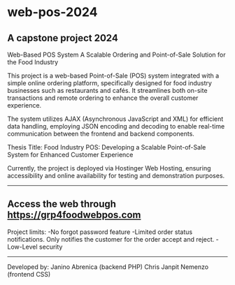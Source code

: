 # web-pos-2024
A capstone project 2024
-----------------------------------

Web-Based POS System
A Scalable Ordering and Point-of-Sale Solution for the Food Industry

This project is a web-based Point-of-Sale (POS) system integrated with a simple online ordering platform, specifically designed for food industry businesses such as restaurants and cafés. It streamlines both on-site transactions and remote ordering to enhance the overall customer experience.

The system utilizes AJAX (Asynchronous JavaScript and XML) for efficient data handling, employing JSON encoding and decoding to enable real-time communication between the frontend and backend components.

Thesis Title: Food Industry POS: Developing a Scalable Point-of-Sale System for Enhanced Customer Experience

Currently, the project is deployed via Hostinger Web Hosting, ensuring accessibility and online availability for testing and demonstration purposes.

-----------------------------------
Access the web through https://grp4foodwebpos.com
-----------------------------------

Project limits:
-No forgot password feature
-Limited order status notifications. Only notifies the customer for the order accept and reject.
-Low-Level security

-------
Developed by:
Janino Abrenica (backend PHP)
Chris Janpit Nemenzo (frontend CSS)
